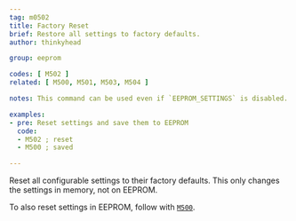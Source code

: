 ```yaml
---
tag: m0502
title: Factory Reset
brief: Restore all settings to factory defaults.
author: thinkyhead

group: eeprom

codes: [ M502 ]
related: [ M500, M501, M503, M504 ]

notes: This command can be used even if `EEPROM_SETTINGS` is disabled.

examples:
- pre: Reset settings and save them to EEPROM
  code:
  - M502 ; reset
  - M500 ; saved

---
```


Reset all configurable settings to their factory defaults. This only changes the settings in memory, not on EEPROM.

To also reset settings in EEPROM, follow with [`M500`](/docs/gcode/M500.html).
